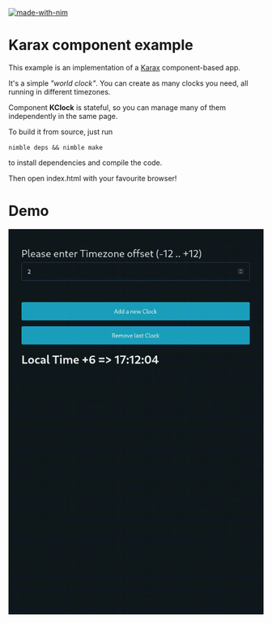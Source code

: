 [![made-with-nim](https://img.shields.io/badge/Made%20with-Nim-ffc200.svg)](https://nim-lang.org/)

# Karax component example

This example is an implementation of a [Karax](https://github.com/karaxnim/karax) component-based app.

It's a simple *"world clock"*. You can create as many clocks you need, all running in different timezones.

Component **KClock** is stateful, so you can manage many of them independently in the same page.

To build it from source, just run

    nimble deps && nimble make

to install dependencies and compile the code. 

Then open index.html with your favourite browser!

# Demo
![Demo](assets/clock_demo.gif)


